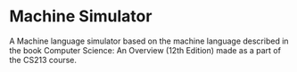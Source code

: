 # Machine Simulator
A Machine language simulator based on the machine language described in the book Computer Science: An Overview (12th Edition) made as a part of the CS213 course.
